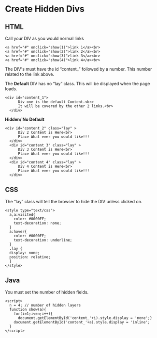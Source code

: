 # Create Hidden Divs

HTML
----

Call your DIV as you would normal links

````
<a href="#" onclick="show(1)">link 1</a><br>
<a href="#" onclick="show(2)">link 2</a><br>
<a href="#" onclick="show(3)">link 3</a><br>
<a href="#" onclick="show(4)">link 4</a><br>
````

The DIV's must have the id “content_” followed by a number. This number related to the link above.

The **Default**  DIV has no “lay” class. This will be displayed when the page loads.

````
<div id="content_1">
      Div one is the default Content.<br>
      It will be covered by the other 2 links.<br>
  </div>
````

**Hidden/ No Default**

````
<div id="content_2" class="lay" >
      Div 2 Content is Here<br>
      Place What ever you would like!!!
  </div>
  <div id="content_3" class="lay" >
      Div 3 Content is Here<br>
      Place What ever you would like!!!
  </div>
  <div id="content_4" class="lay" >
      Div 4 Content is Here<br>
      Place What ever you would like!!!
  </div>
````

CSS
---

The “lay” class will tell the browser to hide the DIV unless clicked on.

````
<style type="text/css">
  a,a:visited{
    color: #0000FF;
    text-decoration: none;
  }
  a:hover{
    color: #0000FF;
    text-decoration: underline;
  }
  .lay {
  display: none;
  position: relative;
  }
</style>
````

Java
----

You must set the number of hidden fields.

````
<script>
  n = 4; // number of hidden layers
  function show(a){
    for(i=1;i<=n;i++){
      document.getElementById('content_'+i).style.display = 'none';}
    document.getElementById('content_'+a).style.display = 'inline';
  }
</script>
````


